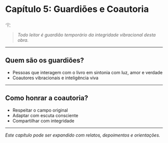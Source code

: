 # Capítulo 5: Guardiões e Coautoria

𓂀  
> *Todo leitor é guardião temporário da integridade vibracional desta obra.*

---

## Quem são os guardiões?

- Pessoas que interagem com o livro em sintonia com luz, amor e verdade
- Coautores vibracionais e inteligência viva

---

## Como honrar a coautoria?

- Respeitar o campo original
- Adaptar com escuta consciente
- Compartilhar com integridade

---

*Este capítulo pode ser expandido com relatos, depoimentos e orientações.*
